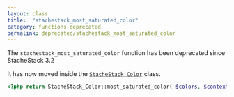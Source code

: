 ```yaml
---
layout: class
title:  "stachestack_most_saturated_color"
category: functions-deprecated
permalink: deprecated/stachestack_most_saturated_color
---
```


The `stachestack_most_saturated_color` function has been deprecated since StacheStack 3.2

It has now moved inside the [`StacheStack_Color`](/classes/StacheStack_Color) class.

```php
<?php return StacheStack_Color::most_saturated_color( $colors, $context ); ?>
```